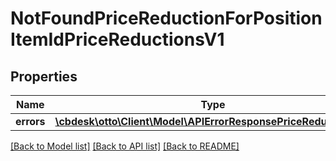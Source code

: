 # NotFoundPriceReductionForPositionItemIdPriceReductionsV1

## Properties
Name | Type | Description | Notes
------------ | ------------- | ------------- | -------------
**errors** | [**\cbdesk\otto\Client\Model\APIErrorResponsePriceReductionsV1**](APIErrorResponsePriceReductionsV1.md) |  | [optional] 

[[Back to Model list]](../../README.md#documentation-for-models) [[Back to API list]](../../README.md#documentation-for-api-endpoints) [[Back to README]](../../README.md)


